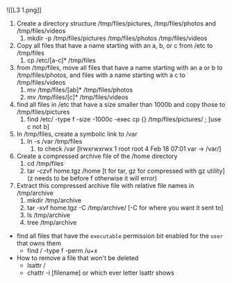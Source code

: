 ![[L3 1.png]]

1. Create a directory structure /tmp/files/pictures, /tmp/files/photos and /tmp/files/videos
	1. mkdir -p /tmp/files/pictures /tmp/files/photos /tmp/files/videos
2. Copy all files that have a name starting with an a, b, or c from /etc to /tmp/files
	1. cp /etc/[a-c]* /tmp/files
3. from /tmp/files, move all files that have a name starting with an a or b to /tmp/files/photos, and files with a name starting with a c to /tmp/files/videos
	1. mv /tmp/files/[ab]* /tmp/files/photos
	2. mv /tmp/files/[c]* /tmp/files/videos
4. find all files in /etc that have a size smaller than 1000b and copy those to /tmp/files/pictures
	1. find /etc/ -type f -size -1000c -exec cp {} /tmp/files/pictures/ \; [use c not b]
5. In /tmp/files, create a symbolic link to /var
	1. ln -s /var /tmp/files 
		1. to check /var [lrwxrwxrwx  1 root root     4 Feb 18 07:01 var -> /var/]
6. Create a compressed archive file of the /home directory
	1. cd /tmp/files
	2. tar -czvf home.tgz /home [t for tar, gz for compressed with gz utility] (z needs to be before f otherwise it will error)
7. Extract this compressed archive file with relative file names in /tmp/archive
	1. mkdir /tmp/archive
	2. tar -xvf home.tgz -C /tmp/archive/ [-C for where you want it sent to]
	3. ls /tmp/archive
	4. tree /tmp/archive

- find all files that have the `executable` permission bit enabled for the `user` that owns them
	- find / -type f -perm /u+x
- How to remove a file that won't be deleted
	- lsattr /
	- chattr -i [filename] or which ever letter lsattr shows
